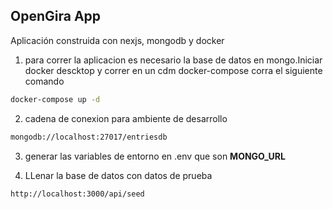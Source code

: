 ## OpenGira App

Aplicación construida con nexjs, mongodb y docker

1. para correr la aplicacion es necesario la base de datos en mongo.Iniciar docker descktop y correr en un cdm docker-compose corra el siguiente comando

```bash
docker-compose up -d
```

2. cadena de conexion para ambiente de desarrollo

```bash
mongodb://localhost:27017/entriesdb
```

3. generar las variables de entorno en .env que son **MONGO_URL**

4. LLenar la base de datos con datos de prueba

```bash
http://localhost:3000/api/seed
```
